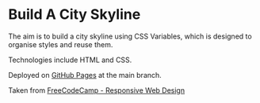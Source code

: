 # Build A City Skyline

The aim is to build a city skyline using CSS Variables, which is designed to organise styles and reuse them.

Technologies include HTML and CSS.

Deployed on [GitHub Pages](https://derektypist.github.io/build-a-city-skyline/) at the main branch.

Taken from [FreeCodeCamp - Responsive Web Design](https://www.freecodecamp.org/learn/2022/responsive-web-design/)
